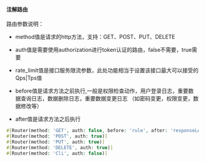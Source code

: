 #### 注解路由

路由参数说明：

* method值是请求的http方法，支持：GET、POST、PUT、DELETE

* auth值是需要使用authorization进行token认证的路由，false不需要，true需要

* rate_limit值是接口服务限流参数，此处功能相当于设置该接口最大可以接受的Qps|Tps值

* before值是请求方法之前执行,一般是权限检查动作，用户登录日志，重要数据查询日志，数据删除日志，重要数据变更日志 （如密码变更，权限变更，数据修改等）

* after值是请求方法之后执行

```php
#[Router(method: 'GET', auth: false, before: 'rule', after: 'responseLog')]
#[Router(method: 'POST', auth: true)]
#[Router(method: 'PUT', auth: true)]
#[Router(method: 'DELETE', auth: true)]
#[Router(method: 'Cli', auth: false)]
```
